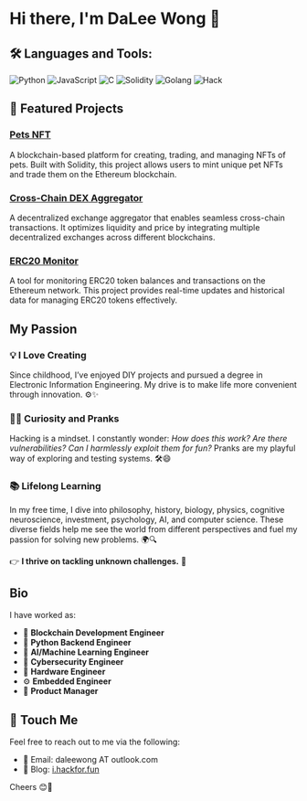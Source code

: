 # Hi there, I'm DaLee Wong 👋

## 🛠️ Languages and Tools:
![Python](https://img.shields.io/badge/-Python-3776AB?logo=python&logoColor=white&style=flat)
![JavaScript](https://img.shields.io/badge/-JavaScript-F7DF1E?logo=javascript&logoColor=black&style=flat)
![C](https://img.shields.io/badge/-C-A8B9CC?logo=c&logoColor=white&style=flat)
![Solidity](https://img.shields.io/badge/-Solidity-363636?logo=solidity&logoColor=white&style=flat)
![Golang](https://img.shields.io/badge/-Go-00ADD8?logo=go&logoColor=white&style=flat)
![Hack](https://img.shields.io/badge/-Hack-FF4F81?logo=hack&logoColor=white&style=flat)


## 🌟 Featured Projects
### [Pets NFT](https://github.com/daleedog/pets_NFT)
A blockchain-based platform for creating, trading, and managing NFTs of pets. Built with Solidity, this project allows users to mint unique pet NFTs and trade them on the Ethereum blockchain.

### [Cross-Chain DEX Aggregator](https://github.com/daleedog/Cross-Chain-DEX-Aggregator)
A decentralized exchange aggregator that enables seamless cross-chain transactions. It optimizes liquidity and price by integrating multiple decentralized exchanges across different blockchains.

### [ERC20 Monitor](https://github.com/daleedog/ERC20_monitor)
A tool for monitoring ERC20 token balances and transactions on the Ethereum network. This project provides real-time updates and historical data for managing ERC20 tokens effectively.

## My Passion

### 💡 **I Love Creating**
Since childhood, I’ve enjoyed DIY projects and pursued a degree in Electronic Information Engineering. My drive is to make life more convenient through innovation. ⚙️✨

### 🕵️‍♂️ **Curiosity and Pranks**
Hacking is a mindset. I constantly wonder: *How does this work? Are there vulnerabilities? Can I harmlessly exploit them for fun?* Pranks are my playful way of exploring and testing systems. 🛠️😄

### 📚 **Lifelong Learning**
In my free time, I dive into philosophy, history, biology, physics, cognitive neuroscience, investment, psychology, AI, and computer science. These diverse fields help me see the world from different perspectives and fuel my passion for solving new problems. 🌍🔍

👉 **I thrive on tackling unknown challenges.** 🚀

## Bio

I have worked as:

- 🔐 **Blockchain Development Engineer**
- 🐍 **Python Backend Engineer**
- 🤖 **AI/Machine Learning Engineer**
- 🔐 **Cybersecurity Engineer**
- 🔧 **Hardware Engineer**
- ⚙️ **Embedded Engineer**
- 🎯 **Product Manager**

## 🔗 **Touch Me**

Feel free to reach out to me via the following:

- 📧 Email: daleewong  AT outlook.com
- 📝 Blog: [i.hackfor.fun](https://i.hackfor.fun)

Cheers 😊🎉




